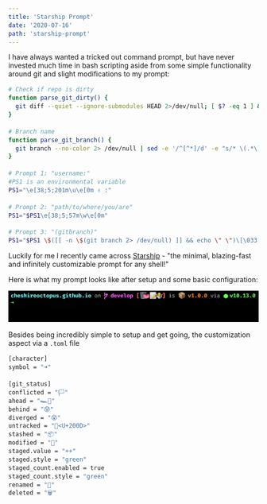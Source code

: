 ```yaml
---
title: 'Starship Prompt'
date: '2020-07-16'
path: 'starship-prompt'
---
```


I have always wanted a tricked out command prompt, but have never invested much time in bash scripting aside from some simple functionality around git and slight modifications to my prompt:

```bash
# Check if repo is dirty
function parse_git_dirty() {
  git diff --quiet --ignore-submodules HEAD 2>/dev/null; [ $? -eq 1 ] && echo '*'
}

# Branch name
function parse_git_branch() {
  git branch --no-color 2> /dev/null | sed -e '/^[^*]/d' -e "s/* \(.*\)/\1$(parse_git_dirty)/"
}

# Prompt 1: "username:"
#PS1 is an environmental variable
PS1="\e[38;5;201m\u\e[0m ✌ :"

# Prompt 2: "path/to/where/you/are"
PS1="$PS1\e[38;5;57m\w\e[0m"

# Prompt 3: "(gitbranch)"
PS1="$PS1 \$([[ -n \$(git branch 2> /dev/null) ]] && echo \" \")\[\033[1;33m\]\$(parse_git_branch)\[\033[1;37m\]\n\$ \[$(tput sgr0)\]"
```

Luckily for me I recently came across [Starship](https://starship.rs/) - "the minimal, blazing-fast and infinitely customizable prompt for any shell!"

Here is what my prompt looks like after setup and some basic configuration:

![Starship Prompt](./starship_prompt.png)

Besides being incredibly simple to setup and get going, the customization aspect via a `.toml` file

```bash
[character]
symbol = "➜"

[git_status]
conflicted = "🏳"
ahead = "🏎💨"
behind = "😰"
diverged = "😵"
untracked = "🤷<U+200D>"
stashed = "📦"
modified = "📝"
staged.value = "++"
staged.style = "green"
staged_count.enabled = true
staged_count.style = "green"
renamed = "👅"
deleted = "🗑"
```
